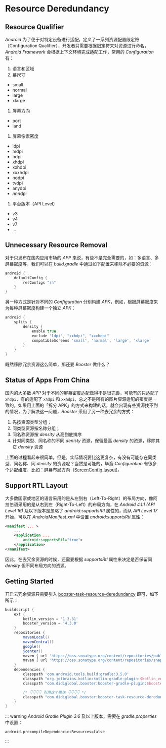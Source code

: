 # Resource Deredundancy

## Resource Qualifier

*Android* 为了便于对特定设备进行适配，定义了一系列资源配置限定符（Configuration Qualifier），开发者只需要根据限定符来对资源进行命名，*Android Framework* 会根据上下文环境完成适配工作，常用的 *Configuration* 有：

1. 语言和区域
1. 幕尺寸
  - small
  - normal
  - large
  - xlarge
1. 屏幕方向
  - port
  - land
1. 屏幕像素密度
  - ldpi
  - mdpi
  - hdpi
  - xhdpi
  - xxhdpi
  - xxxhdpi
  - nodpi
  - tvdpi
  - anydpi
  - *nnn*dpi
1. 平台版本（API Level）
  - v3
  - v4
  - v7
  - ...

## Unnecessary Resource Removal

对于只发布在国内应用市场的 *APP* 来说，有些不是完全需要的，如：多语言、多屏幕密度等，我们可以在 *build.gradle* 中通过如下配置来移除不必要的资源：

```groovy
android {
    defaultConfig {
        resConfigs "zh"
    }
}
```

另一种方式是针对不同的 *Configuration* 分别构建 *APK*，例如，根据屏幕密度来为每种屏幕密度构建一个独立 *APK*：

```groovy
android {
    splits {
        density {
            enable true
            exclude "ldpi", "xxhdpi", "xxxhdpi"
            compatibleScreens 'small', 'normal', 'large', 'xlarge'
        }
    }
}
```

既然移除冗余资源这么简单，那还要 *Booster* 做什么？

## Status of Apps From China

国内的大多数 *APP* 对于不同的屏幕密度适配做得不是很完善，可能有的只适配了 `xhdpi`，有的适配了 `xhdpi` 和 `xxhdpi`，总之不是所有的图片资源适配的密度是一致的，如果用上面的「拆分 APK」的方式来构建的话，就会出现有些资源找不到的情况，为了解决这一问题，*Booster* 采用了另一种去冗余的方式：

1. 先按资源类型分组；
1. 同类型资源按名称分组；
1. 同名称资源按 *density* 从高到底排序
1. 针对同类型、同名称的不同 *denisty* 资源，保留最高 *density* 的资源，移除其它 *density* 资源

上面的过程看起来很简单，但是，实际情况要比这更复杂，有没有可能存在同类型、同名称、同 *density* 的资源呢？当然是可能的，毕竟 *Configuration* 有很多个适配维度，比如：屏幕布局方向（[ScreenConfig.layout](https://github.com/didi/booster/blob/master/booster-aapt2/src/main/kotlin/com/didiglobal/booster/aapt/Configuration.kt#L415))。

## Support RTL Layout

大多数国家或地区的语言采用的是从左到右（Left-To-Right）的布局方向，像阿拉伯语采用的是从右到左（Right-To-Left）的布局方向，在 *Android 4.1.1 (API Level 16)* 及以下版本是忽略了 *android:supportsRtl* 属性的，而从 *API Level 17* 开始，可以在 *AndroidManifest.xml* 中设置 *android:supportsRtl* 属性：

```xml
<manifest ... >
    ...
    <application ...
        android:supportsRtl="true">
    </application>
</manifest>
```

因此，在去冗余资源的时候，还需要根据 *supportsRtl* 属性来决定是否保留同 *density* 但不同布局方向的资源。

## Getting Started

开启去冗余资源只需要引入 [booster-task-resource-deredundancy](https://github.com/didi/booster/blob/master/booster-task-resource-deredundancy) 即可，如下所示：


```groovy
buildscript {
    ext {
        kotlin_version = '1.3.31'
        booster_version = '4.3.0'
    }
    repositories {
        mavenLocal()
        mavenCentral()
        google()
        jcenter()
        maven { url 'https://oss.sonatype.org/content/repositories/public/' }
        maven { url 'https://oss.sonatype.org/content/repositories/snapshots/' }
    }
    dependencies {
        classpath 'com.android.tools.build:gradle:3.5.0'
        classpath "org.jetbrains.kotlin:kotlin-gradle-plugin:$kotlin_version"
        classpath "com.didiglobal.booster:booster-gradle-plugin:$booster_version"

        /* 👇👇👇👇 引用这个模块 👇👇👇👇 */
        classpath "com.didiglobal.booster:booster-task-resource-deredundancy:$booster_version"
    }
}
```

::: warning
*Android Gradle Plugin 3.6* 及以上版本，需要在 *gradle.properties* 中设置：

```properties
android.precompileDependenciesResources=false
```
:::

